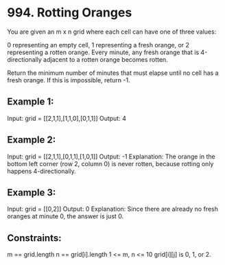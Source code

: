 # 994. Rotting Oranges

You are given an m x n grid where each cell can have one of three values:

0 representing an empty cell,
1 representing a fresh orange, or
2 representing a rotten orange.
Every minute, any fresh orange that is 4-directionally adjacent to a rotten orange becomes rotten.

Return the minimum number of minutes that must elapse until no cell has a fresh orange. If this is impossible, return -1.


## Example 1:

Input: grid = [[2,1,1],[1,1,0],[0,1,1]]
Output: 4

## Example 2:

Input: grid = [[2,1,1],[0,1,1],[1,0,1]]
Output: -1
Explanation: The orange in the bottom left corner (row 2, column 0) is never rotten, because rotting only happens 4-directionally.

## Example 3:

Input: grid = [[0,2]]
Output: 0
Explanation: Since there are already no fresh oranges at minute 0, the answer is just 0.
 

## Constraints:

m == grid.length
n == grid[i].length
1 <= m, n <= 10
grid[i][j] is 0, 1, or 2.
